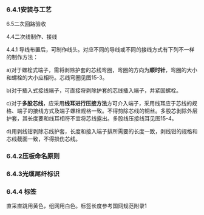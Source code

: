 ### **6.4.1安装与工艺**

6.5二次回路验收

4.4二次线制作、接线

4.4.1 导线布置后，可制作线头。对应不同的导线或不同的接线方式有下列不一样的制作方法：

a)对于螺栓式端子，需将剥除护套的芯线弯圈，弯圈的方向为**顺时针**，弯圈的大小和螺栓的大小应相符。芯线弯圈见图15-3。


b)对于插入式接线端子，可直接将剥除护套的芯线插入端子，并紧固螺栓。

c)对于**多股芯线**，应采用**线耳进行压接方法**方可介入端子，采用线耳应于芯线的规格、端子的接线方式及端子螺栓规格一致。不得剪除芯线的铜丝。多股芯剥除外层护套，其长度要和线耳相符不宜将芯线露出。多股线压接线耳见图15-4。

d)用剥线钳剥除芯线护套，长度和接入端子排所需要的长度一致，剥线钳的规格和芯线截面一致，不得损伤芯线。

 

### **6.4.2压板命名原则**

 

### **6.4.3光缆尾纤标识**


### **6.4.4 标签**

直采直跳用黄色，组网用白色。标签长度参考国网规范附录1